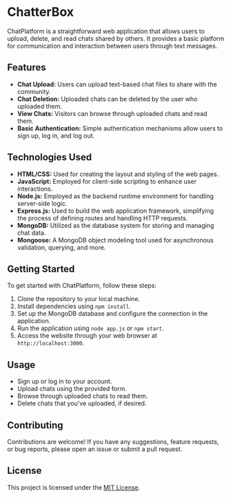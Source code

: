 # ChatterBox

ChatPlatform is a straightforward web application that allows users to upload, delete, and read chats shared by others. It provides a basic platform for communication and interaction between users through text messages.

## Features

- **Chat Upload:** Users can upload text-based chat files to share with the community.
- **Chat Deletion:** Uploaded chats can be deleted by the user who uploaded them.
- **View Chats:** Visitors can browse through uploaded chats and read them.
- **Basic Authentication:** Simple authentication mechanisms allow users to sign up, log in, and log out.

## Technologies Used

- **HTML/CSS:** Used for creating the layout and styling of the web pages.
- **JavaScript:** Employed for client-side scripting to enhance user interactions.
- **Node.js:** Employed as the backend runtime environment for handling server-side logic.
- **Express.js:** Used to build the web application framework, simplifying the process of defining routes and handling HTTP requests.
- **MongoDB:** Utilized as the database system for storing and managing chat data.
- **Mongoose:** A MongoDB object modeling tool used for asynchronous validation, querying, and more.

## Getting Started

To get started with ChatPlatform, follow these steps:

1. Clone the repository to your local machine.
2. Install dependencies using `npm install`.
3. Set up the MongoDB database and configure the connection in the application.
4. Run the application using `node app.js` or `npm start`.
5. Access the website through your web browser at `http://localhost:3000`.

## Usage

- Sign up or log in to your account.
- Upload chats using the provided form.
- Browse through uploaded chats to read them.
- Delete chats that you've uploaded, if desired.

## Contributing

Contributions are welcome! If you have any suggestions, feature requests, or bug reports, please open an issue or submit a pull request.

## License

This project is licensed under the [MIT License](LICENSE).
